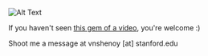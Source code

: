 ![Alt Text](https://media2.vault.com/18307/tech_interview_hh.jpg)

If you haven't seen [this gem of a video](https://www.youtube.com/watch?v=y8OnoxKotPQ), you're welcome :)

Shoot me a message at vnshenoy [at] stanford.edu

<!--### Hi there 👋
**I'm currently looking for a software engineering, embedded systems, or computer vision internship for Summer 2021 — let me know if you are hiring!**
- 🔭 I’m currently working on [CardinalKit](https://cardinalkit.org), an open-source framework for building digital health applications.
- 🔬 I'm also part of a research project seeking to optimize fixed function hardware using machine learning.
- 🌱 This quarter, I’m taking courses on *signals and systems*, *circuit design*, and *probability theory*.
- 🤔 My academic interests are primarily systems engineering, math, and political science/philosophy.
- 📫 Reach me at [vnshenoy@stanford.edu](mailto:vnshenoy@stanford.edu)!-->


<!--
**varunshenoy/varunshenoy** is a ✨ _special_ ✨ repository because its `README.md` (this file) appears on your GitHub profile.

Here are some ideas to get you started:

- 🔭 I’m currently working on ...
- 🌱 I’m currently learning ...
- 👯 I’m looking to collaborate on ...
- 🤔 I’m looking for help with ...
- 💬 Ask me about ...
- 📫 How to reach me: ...
- 😄 Pronouns: ...
- ⚡ Fun fact: ...
-->

